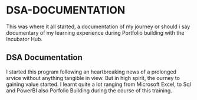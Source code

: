 # DSA-DOCUMENTATION
This was where it all started, a documentation of my journey or should i say documentary of my learning experience during Portfolio building with the Incubator Hub.

## DSA Documentation
I started this program following an heartbreaking news of a prolonged srvice without anything tangible in view. But in high spirit, the ourney to gaining value started. I learnt quite a lot ranging from Microsoft Excel, to Sql and PowerBI also Porfolio Building during the course of this training. 




